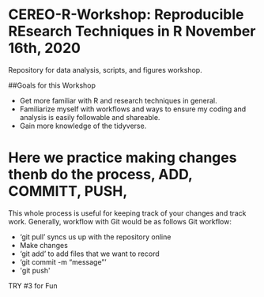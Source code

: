 # CEREO-R-Workshop: Reproducible REsearch Techniques in R November 16th, 2020

Repository for data analysis, scripts, and figures workshop.

##Goals for this Workshop
- Get more familiar with R and research techniques in general.
- Familiarize myself with workflows and ways to ensure my coding and analysis is easily followable and shareable.
- Gain more knowledge of the tidyverse.


# Here we practice making changes thenb do the process, ADD, COMMITT, PUSH,
This whole process is useful for keeping track of your changes and track work. 
Generally, workflow with Git would be as follows
Git workflow: 
- ‘git pull’ syncs us up with the repository online
- Make changes
- ‘git add’ to add files that we want to record
- ‘git commit -m “message”’
- 'git push'

TRY #3 for Fun